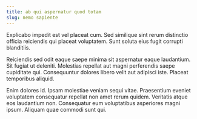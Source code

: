 ```yaml
---
title: ab qui aspernatur quod totam
slug: nemo sapiente
---
```


Explicabo impedit est vel placeat cum. Sed similique sint rerum distinctio officia reiciendis qui placeat voluptatem. Sunt soluta eius fugit corrupti blanditiis.

Reiciendis sed odit eaque saepe minima sit aspernatur eaque laudantium. Sit fugiat ut deleniti. Molestias repellat aut magni perferendis saepe cupiditate qui. Consequuntur dolores libero velit aut adipisci iste. Placeat temporibus aliquid.

Enim dolores id. Ipsam molestiae veniam sequi vitae. Praesentium eveniet voluptatem consequatur repellat non amet rerum quidem. Veritatis atque eos laudantium non. Consequatur eum voluptatibus asperiores magni ipsum. Aliquam quae commodi sunt qui.
